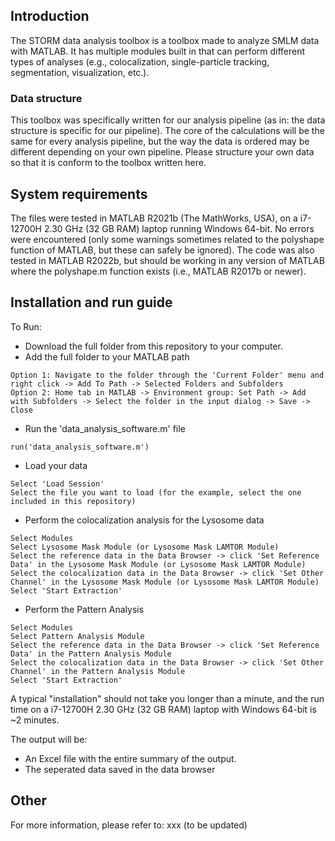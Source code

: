 ## Introduction

The STORM data analysis toolbox is a toolbox made to analyze SMLM data with MATLAB. It has multiple modules built in that can perform different types of analyses (e.g., colocalization, single-particle tracking, segmentation, visualization, etc.).

### Data structure
This toolbox was specifically written for our analysis pipeline (as in: the data structure is specific for our pipeline). The core of the calculations will be the same for every analysis pipeline, but the way the data is ordered may be different depending on your own pipeline. 
Please structure your own data so that it is conform to the toolbox written here.

## System requirements
The files were tested in MATLAB R2021b (The MathWorks, USA), on a i7-12700H 2.30 GHz (32 GB RAM) laptop running Windows 64-bit. No errors were encountered (only some warnings sometimes related to the polyshape function of MATLAB, but these can safely be ignored).
The code was also tested in MATLAB R2022b, but should be working in any version of MATLAB where the polyshape.m function exists (i.e., MATLAB R2017b or newer).

## Installation and run guide
To Run:
  - Download the full folder from this repository to your computer.
  - Add the full folder to your MATLAB path 
  ```
  Option 1: Navigate to the folder through the 'Current Folder' menu and right click -> Add To Path -> Selected Folders and Subfolders
  Option 2: Home tab in MATLAB -> Environment group: Set Path -> Add with Subfolders -> Select the folder in the input dialog -> Save -> Close
  ```
  - Run the 'data_analysis_software.m' file
  ```
  run('data_analysis_software.m')
  ```
  - Load your data
  ```
  Select 'Load Session'
  Select the file you want to load (for the example, select the one included in this repository)
  ```
  - Perform the colocalization analysis for the Lysosome data
  ```
  Select Modules
  Select Lysosome Mask Module (or Lysosome Mask LAMTOR Module)
  Select the reference data in the Data Browser -> click 'Set Reference Data' in the Lysosome Mask Module (or Lysosome Mask LAMTOR Module)
  Select the colocalization data in the Data Browser -> click 'Set Other Channel' in the Lysosome Mask Module (or Lysosome Mask LAMTOR Module)
  Select 'Start Extraction'
  ```
  - Perform the Pattern Analysis
  ```
  Select Modules
  Select Pattern Analysis Module
  Select the reference data in the Data Browser -> click 'Set Reference Data' in the Pattern Analysis Module
  Select the colocalization data in the Data Browser -> click 'Set Other Channel' in the Pattern Analysis Module
  Select 'Start Extraction'
  ```

 A typical "installation" should not take you longer than a minute, and the run time on a i7-12700H 2.30 GHz (32 GB RAM) laptop with Windows 64-bit is ~2 minutes.
 
 The output will be:
  - An Excel file with the entire summary of the output.
  - The seperated data saved in the data browser
  
## Other
For more information, please refer to: xxx (to be updated)
